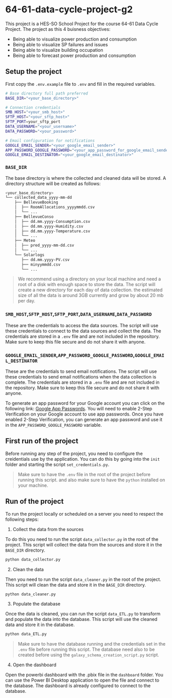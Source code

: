 # 64-61-data-cycle-project-g2

This project is a HES-SO School Project for the course 64-61 Data Cycle Project.  The project as this 4 buisness objectives:

- Being able to visualize power production and consumption
- Being able to visualize SP failures and issues
- Being able to visualize building occupation
- Being able to forecast power production and consumption

## Setup the project

First copy the `.env.example` file to `.env` and fill in the required variables.

```bash
# Base directory full path preferred
BASE_DIR="<your_base_directory>"

# Connection credentials
SMB_HOST="<your_smb_host>"
SFTP_HOST="<your_sftp_host>"
SFTP_PORT=your_sftp_port
DATA_USERNAME="<your_username>"
DATA_PASSWORD="<your_password>"

# Email configuration for notifications
GOOGLE_EMAIL_SENDER="<your_google_email_sender>"
APP_PASSWORD_GOOGLE_PASSWORD="<your_app_password_for_google_email_sender>"
GOOGLE_EMAIL_DESTINATOR="<your_google_email_destinator>"
```

### `BASE_DIR`

The base directory is where the collected and cleaned data will be stored. A directory structure will be created as follows:

```bash
<your_base_directory>
└── collected_data_yyyy-mm-dd
    ├── BellevueBooking
    │  ├── RoomAllocations_yyyymmdd.csv
    │  └── ...
    ├── BellevueConso
    │  ├── dd.mm.yyyy-Consumption.csv
    │  ├── dd.mm.yyyy-Humidity.csv
    │  ├── dd.mm.yyyy-Temperature.csv
    │  └── ...
    ├── Meteo 
    │  ├── pred_yyyy-mm-dd.csv
    │  └── ...
    └── Solarlogs
       ├── dd.mm.yyyy-PV.csv
       ├── minyymmdd.csv
       └── ...
```

> We recommend using a directory on your local machine and need a root of a disk with enough space to store the data. The script will create a new directory for each day of data collection. the estimated size of all the data is around 3GB currently and grow by about 20 mb per day. 

### `SMB_HOST`,`SFTP_HOST`,`SFTP_PORT`,`DATA_USERNAME`,`DATA_PASSWORD`

These are the credentials to access the data sources. The script will use these credentials to connect to the data sources and collect the data. The credentials are stored in a `.env` file and are not included in the repository. Make sure to keep this file secure and do not share it with anyone.

### `GOOGLE_EMAIL_SENDER`,`APP_PASSWORD_GOOGLE_PASSWORD`,`GOOGLE_EMAIL_DESTINATOR`

These are the credentials to send email notifications. The script will use these credentials to send email notifications when the data collection is complete. The credentials are stored in a `.env` file and are not included in the repository. Make sure to keep this file secure and do not share it with anyone.

To generate an app password for your Google account you can click on the following link:
[Google App Passwords](https://support.google.com/accounts/answer/185201?hl=en). You will need to enable 2-Step Verification on your Google account to use app passwords. Once you have enabled 2-Step Verification, you can generate an app password and use it in the `APP_PASSWORD_GOOGLE_PASSWORD` variable.

## First run of the project

Before running any step of the project, you need to configure the creidentials use by the application. You can do this by going into the `init` folder and starting the script `set_credentials.py`.

> Make sure to have the `.env` file in the root of the project before running this script. and also make sure to have the `python` installed on your machine.

## Run of the project

To run the project locally or scheduled on a server you need to respect the following steps:

1. Collect the data from the sources

To do this you need to run the script `data_collector.py` in the root of the project. This script will collect the data from the sources and store it in the `BASE_DIR` directory.

```bash
python data_collector.py
```

2. Clean the data

Then you need to run the script `data_cleaner.py` in the root of the project. This script will clean the data and store it in the `BASE_DIR` directory.

```bash
python data_cleaner.py
```

3. Populate the database

Once the data is cleaned, you can run the script `data_ETL.py` to transform and populate the data into the database. This script will use the cleaned data and store it in the database.

```bash
python data_ETL.py
```

> Make sure to have the database running and the credentials set in the `.env` file before running this script. The database need also to be created before using the `galaxy_schema_creation_script.py` script.

4. Open the dashboard

Open the powerbi dashboard with the .pbix file in the `dashboard` folder. You can use the Power BI Desktop application to open the file and connect to the database. The dashboard is already configured to connect to the database.

